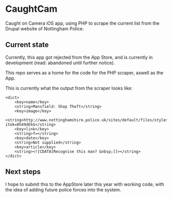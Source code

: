 # CaughtCam
Caught on Camera iOS app, using PHP to scrape the current list from the Drupal website of Nottingham Police.

## Current state
Currently, this app got rejected from the App Store, and is currently in development (read: abandoned until further notice).

This repo serves as a home for the code for the PHP scraper, aswell as the App.

This is currently what the output from the scraper looks like:

	<dict>
		<key>name</key>
		<string>Mansfield: Shop Theft</string>
		<key>image</key>
		<string>http://www.nottinghamshire.police.uk/sites/default/files/styles/police_appeals_thumbnail/public/CoC%2C%20Shop%20Theft%2C%20Mansfield.jpg?itok=8h49dEkG</string>
		<key>link</key>
		<string>f=</string>
		<key>date</key>
		<string>Not supplied</string>
		<key>article</key>
		<string><![CDATA[Recognise this man? &nbsp;]]></string>
	</dict>

## Next steps
I hope to submit this to the AppStore later this year with working code, with the idea of adding future police forces into the system.
